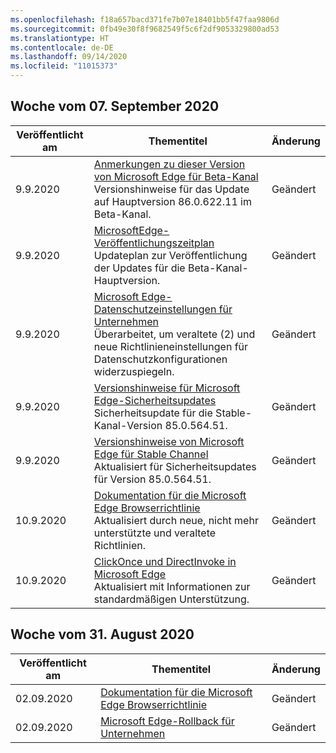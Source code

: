 ```yaml
---
ms.openlocfilehash: f18a657bacd371fe7b07e18401bb5f47faa9806d
ms.sourcegitcommit: 0fb49e30f8f9682549f5c6f2df9053329800ad53
ms.translationtype: HT
ms.contentlocale: de-DE
ms.lasthandoff: 09/14/2020
ms.locfileid: "11015373"
---
```

<!-- This file is generated automatically each week. Changes made to this file will be overwritten.-->




## Woche vom 07. September 2020


| Veröffentlicht am |Thementitel | Änderung |
|------|------------|--------|
| 9.9.2020 | [Anmerkungen zu dieser Version von Microsoft Edge für Beta-Kanal](/DeployEdge/microsoft-edge-relnote-beta-channel)<br>Versionshinweise für das Update auf Hauptversion 86.0.622.11 im Beta-Kanal. | Geändert |
| 9.9.2020 | [MicrosoftEdge-Veröffentlichungszeitplan](/DeployEdge/microsoft-edge-release-schedule)<br>Updateplan zur Veröffentlichung der Updates für die Beta-Kanal-Hauptversion. | Geändert |
| 9.9.2020 | [Microsoft Edge-Datenschutzeinstellungen für Unternehmen](/DeployEdge/microsoft-edge-enterprise-privacy-settings)<br>Überarbeitet, um veraltete (2) und neue Richtlinieneinstellungen für Datenschutzkonfigurationen widerzuspiegeln. | Geändert |
| 9.9.2020 | [Versionshinweise für Microsoft Edge-Sicherheitsupdates](/DeployEdge/microsoft-edge-relnotes-security)<br>Sicherheitsupdate für die Stable-Kanal-Version 85.0.564.51. | Geändert |
| 9.9.2020 | [Versionshinweise von Microsoft Edge für Stable Channel](/DeployEdge/microsoft-edge-relnote-stable-channel)<br>Aktualisiert für Sicherheitsupdates für Version 85.0.564.51. | Geändert |
| 10.9.2020 | [Dokumentation für die Microsoft Edge Browserrichtlinie](/DeployEdge/microsoft-edge-policies)<br>Aktualisiert durch neue, nicht mehr unterstützte und veraltete Richtlinien. | Geändert |
| 10.9.2020 | [ClickOnce und DirectInvoke in Microsoft Edge](/DeployEdge/edge-learn-more-co-di)<br>Aktualisiert mit Informationen zur standardmäßigen Unterstützung. | Geändert |


## Woche vom 31. August 2020


| Veröffentlicht am |Thementitel | Änderung |
|------|------------|--------|
| 02.09.2020 | [Dokumentation für die Microsoft Edge Browserrichtlinie](/DeployEdge/microsoft-edge-policies) | Geändert |
| 02.09.2020 | [Microsoft Edge-Rollback für Unternehmen](/DeployEdge/edge-learnmore-rollback) | Geändert |